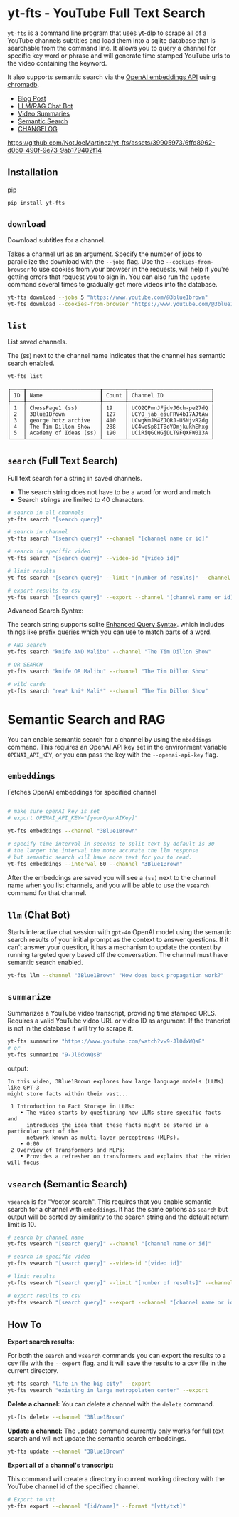 # yt-fts - YouTube Full Text Search 
`yt-fts` is a command line program that uses [yt-dlp](https://github.com/yt-dlp/yt-dlp) to scrape all of a YouTube 
channels subtitles and load them into a sqlite database that is searchable from the command line. It allows you to
query a channel for specific key word or phrase and will generate time stamped YouTube urls to
the video containing the keyword. 

It also supports semantic search via the [OpenAI embeddings API](https://beta.openai.com/docs/api-reference/) using [chromadb](https://github.com/chroma-core/chroma).

- [Blog Post](https://notjoemartinez.com/blog/youtube_full_text_search/)
- [LLM/RAG Chat Bot](#llm-chat-bot)
- [Video Summaries](#summarize)
- [Semantic Search](#vsearch-semantic-search)
- [CHANGELOG](CHANGELOG.md)

https://github.com/NotJoeMartinez/yt-fts/assets/39905973/6ffd8962-d060-490f-9e73-9ab179402f14

## Installation 

pip 

```bash
pip install yt-fts
```

## `download`
Download subtitles for a channel. 

Takes a channel url as an argument. Specify the number of jobs to parallelize the download with the `--jobs` flag. 
Use the `--cookies-from-browser` to use cookies from your browser in the requests, will help if you're getting errors 
that request you to sign in. You can also run the `update` command several times to gradually get more videos into the database. 

```bash
yt-fts download --jobs 5 "https://www.youtube.com/@3blue1brown"
yt-fts download --cookies-from-browser "https://www.youtube.com/@3blue1brown"
```

## `list`
List saved channels.

The (ss) next to the channel name indicates that the channel has semantic search enabled. 

```bash
yt-fts list
```

```
┏━━━━┳━━━━━━━━━━━━━━━━━━━━━━━┳━━━━━━━┳━━━━━━━━━━━━━━━━━━━━━━━━━━┓
┃ ID ┃ Name                  ┃ Count ┃ Channel ID               ┃
┡━━━━╇━━━━━━━━━━━━━━━━━━━━━━━╇━━━━━━━╇━━━━━━━━━━━━━━━━━━━━━━━━━━┩
│ 1  │ ChessPage1 (ss)       │ 19    │ UCO2QPmnJFjdvJ6ch-pe27dQ │
│ 2  │ 3Blue1Brown           │ 127   │ UCYO_jab_esuFRV4b17AJtAw │
│ 3  │ george hotz archive   │ 410   │ UCwgKmJM4ZJQRJ-U5NjvR2dg │
│ 4  │ The Tim Dillon Show   │ 288   │ UC4woSp8ITBoYDmjkukhEhxg │
│ 5  │ Academy of Ideas (ss) │ 190   │ UCiRiQGCHGjDLT9FQXFW0I3A │
└────┴───────────────────────┴───────┴──────────────────────────┘

```

## `search` (Full Text Search)
Full text search for a string in saved channels.

- The search string does not have to be a word for word and match 
- Search strings are limited to 40 characters. 

```bash
# search in all channels
yt-fts search "[search query]" 

# search in channel 
yt-fts search "[search query]" --channel "[channel name or id]" 

# search in specific video
yt-fts search "[search query]" --video-id "[video id]"

# limit results 
yt-fts search "[search query]" --limit "[number of results]" --channel "[channel name or id]"

# export results to csv
yt-fts search "[search query]" --export --channel "[channel name or id]" 
```

Advanced Search Syntax:

The search string supports sqlite [Enhanced Query Syntax](https://www.sqlite.org/fts3.html#full_text_index_queries).
which includes things like [prefix queries](https://www.sqlite.org/fts3.html#termprefix) which you can use to match parts of a word.  

```bash
# AND search
yt-fts search "knife AND Malibu" --channel "The Tim Dillon Show" 

# OR SEARCH 
yt-fts search "knife OR Malibu" --channel "The Tim Dillon Show" 

# wild cards
yt-fts search "rea* kni* Mali*" --channel "The Tim Dillon Show" 
```


# Semantic Search and RAG
You can enable semantic search for a channel by using the `mbeddings` command.
This requires an OpenAI API key set in the environment variable `OPENAI_API_KEY`, or 
you can pass the key with the `--openai-api-key` flag. 


## `embeddings`
Fetches OpenAI embeddings for specified channel
```bash

# make sure openAI key is set
# export OPENAI_API_KEY="[yourOpenAIKey]"

yt-fts embeddings --channel "3Blue1Brown"

# specify time interval in seconds to split text by default is 30 
# the larger the interval the more accurate the llm response  
# but semantic search will have more text for you to read. 
yt-fts embeddings --interval 60 --channel "3Blue1Brown" 
```
After the embeddings are saved you will see a `(ss)` next to the channel name when you 
list channels, and you will be able to use the `vsearch` command for that channel. 

## `llm` (Chat Bot)
Starts interactive chat session with `gpt-4o` OpenAI model using 
the semantic search results of your initial prompt as the context
to answer questions. If it can't answer your question, it has a 
mechanism to update the context by running targeted query based 
off the conversation. The channel must have semantic search enabled.

```bash
yt-fts llm --channel "3Blue1Brown" "How does back propagation work?"
```

## `summarize`
Summarizes a YouTube video transcript, providing time stamped URLS. 
Requires a valid YouTube video URL or video ID as argument. If the 
trancript is not in the database it will try to scrape it.

```bash
yt-fts summarize "https://www.youtube.com/watch?v=9-Jl0dxWQs8"
# or
yt-fts summarize "9-Jl0dxWQs8"
```
output:
```
In this video, 3Blue1Brown explores how large language models (LLMs) like GPT-3 
might store facts within their vast...                                                         

 1 Introduction to Fact Storage in LLMs:                                                                                     
    • The video starts by questioning how LLMs store specific facts and                                                      
      introduces the idea that these facts might be stored in a particular part of the                                       
      network known as multi-layer perceptrons (MLPs).                                                                       
    • 0:00                                                                                                                   
 2 Overview of Transformers and MLPs:                                                                                        
    • Provides a refresher on transformers and explains that the video will focus                                            
```

## `vsearch` (Semantic Search)
`vsearch` is for "Vector search". This requires that you enable semantic 
search for a channel with `embeddings`. It has the same options as 
`search` but output will be sorted by similarity to the search string and 
the default return limit is 10. 

```bash
# search by channel name
yt-fts vsearch "[search query]" --channel "[channel name or id]"

# search in specific video
yt-fts vsearch "[search query]" --video-id "[video id]"

# limit results 
yt-fts vsearch "[search query]" --limit "[number of results]" --channel "[channel name or id]"

# export results to csv
yt-fts vsearch "[search query]" --export --channel "[channel name or id]" 

```

## How To

**Export search results:**

For both the `search` and `vsearch` commands you can export the results to a csv file with 
the `--export` flag. and it will save the results to a csv file in the current directory. 
```bash
yt-fts search "life in the big city" --export
yt-fts vsearch "existing in large metropolaten center" --export
```

**Delete a channel:**
You can delete a channel with the `delete` command. 

```bash
yt-fts delete --channel "3Blue1Brown"
```


**Update a channel:**
The update command currently only works for full text search and will not update the 
semantic search embeddings. 

```bash
yt-fts update --channel "3Blue1Brown"
```


**Export all of a channel's transcript:**

This command will create a directory in current working directory with the YouTube 
channel id of the specified channel.
```bash
# Export to vtt
yt-fts export --channel "[id/name]" --format "[vtt/txt]"
```